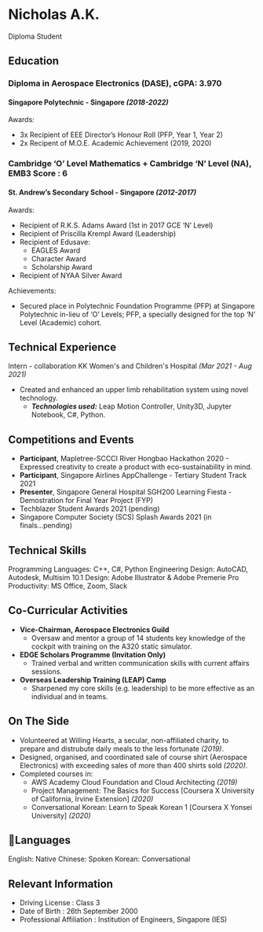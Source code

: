# Nicholas A.K.
Diploma Student

## Education

### Diploma in Aerospace Electronics (DASE), cGPA: 3.970
#### Singapore Polytechnic - Singapore *(2018-2022)*

Awards:
 - 3x Recipient of EEE Director’s Honour Roll (PFP, Year 1, Year 2)
 - 2x Recipent of M.O.E. Academic Achievement (2019, 2020)

### Cambridge ‘O’ Level Mathematics + Cambridge ‘N’ Level (NA), EMB3 Score : 6
#### St. Andrew’s Secondary School - Singapore *(2012-2017)*

Awards:
 - Recipient of R.K.S. Adams Award (1st in 2017 GCE ‘N’ Level)
 - Recipient of Priscilla Krempl Award (Leadership)
 - Recipient of Edusave:
	 - EAGLES Award
	 - Character Award
	 - Scholarship Award
 - Recipient of NYAA Silver Award

Achievements: 
 - Secured place in Polytechnic Foundation Programme (PFP) at Singapore Polytechnic in-lieu of ‘O’ Levels; PFP, a specially designed for the top ‘N’ Level (Academic) cohort.

## Technical Experience
Intern - collaboration KK Women's and Children's Hospital *(Mar 2021 - Aug 2021)* 
 - Created and enhanced an upper limb rehabilitation system using novel technology.
	 - ***Technologies used:*** Leap Motion Controller, Unity3D, Jupyter Notebook, C#, Python.

## Competitions and Events
 - **Participant**, Mapletree-SCCCI River Hongbao Hackathon 2020 - Expressed creativity to create a product with eco-sustainability in mind. 
 - **Participant**, Singapore Airlines AppChallenge - Tertiary Student Track 2021
 - **Presenter**, Singapore General Hospital SGH200 Learning Fiesta - Demostration for Final Year Project (FYP)
 - Techblazer Student Awards 2021 (pending)
 - Singapore Computer Society (SCS) Splash Awards 2021 (in finals...pending)

## Technical Skills
Programming Languages: C++, C#, Python
Engineering Design: AutoCAD, Autodesk, Multisim 10.1
Design: Adobe Illustrator & Adobe Premerie Pro
Productivity: MS Office, Zoom,  Slack

## Co-Curricular Activities
- **Vice-Chairman, Aerospace Electronics Guild**
	- Oversaw and mentor a group of 14 students key knowledge of the cockpit with training on the A320 static simulator.
- **EDGE Scholars Programme (Invitation Only)**
	- Trained verbal and written communication skills with current affairs sessions.
- **Overseas Leadership Training (LEAP) Camp**
	- Sharpened my core skills (e.g. leadership) to be more effective as an individual and in teams.

## On The Side
- Volunteered at Willing Hearts, a secular, non-affiliated charity, to prepare and distrubute daily meals to the less fortunate *(2019)*.
- Designed, organised, and coordinated sale of course shirt (Aerospace Electronics) with exceeding sales of more than 400 shirts sold *(2020)*.
-  Completed courses in: 
	 - AWS Academy Cloud Foundation and Cloud Architecting *(2019)*
	 - Project Management: The Basics for Success [Coursera X University of California, Irvine Extension] *(2020)*
	 - Conversational Korean: Learn to Speak Korean 1 [Coursera X Yonsei University] *(2020)*

## 💬Languages
English: Native
Chinese: Spoken
Korean: Conversational

## Relevant Information

 - Driving License : Class 3
 - Date of Birth : 26th September 2000
 - Professional Affiliation : Institution of Engineers, Singapore (IES)


<!--stackedit_data:
eyJoaXN0b3J5IjpbMTE3MjE3MzkyMiw2OTc2NTE1MDEsMTg1MT
g4ODM3MCwtNDg5NDIzODc0LDEwNDQ3MjEwOTgsLTExODgwMjE4
NzQsLTExNTYzNDk0MzksMjQyMTE0NDQsMTk4NzM5ODEyLDE3Mj
k4MTE3MjIsMzAxNzMyMjg3LDIxNzk2MzkzMSw4NDIxNTI0NDcs
LTE1MDkwNzE4NjcsLTcyMzU0NzMwMSw2MTMzODAzMjEsMTA0Nj
M2OTg4Myw1NzQzNDQ5NTMsLTE2Nzc2MjM4NDMsLTE2MzY2OTMy
NTldfQ==
-->